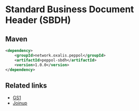 # Standard Business Document Header (SBDH)

## Maven

```xml
<dependency>
    <groupId>network.oxalis.peppol</groupId>
    <artifactId>peppol-sbdh</artifactId>
    <version>1.0.0</version>
</dependency>
```

## Related links

* [GS1](http://www.gs1.org/standard-business-document-header-sbdh)
* [Joinup](https://joinup.ec.europa.eu/catalogue/distribution/standard-business-document-header-sbdh-version-13-technical-implementation--0)